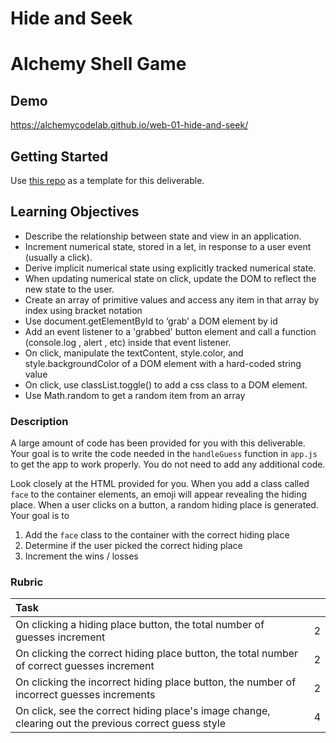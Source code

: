 # Hide and Seek

# Alchemy Shell Game

## Demo

https://alchemycodelab.github.io/web-01-hide-and-seek/

## Getting Started

Use [this repo](https://github.com/alchemycodelab/half-baked-web-01-hide-and-seek) as a template for this deliverable.

## Learning Objectives

-   Describe the relationship between state and view in an application.
-   Increment numerical state, stored in a let, in response to a user event (usually a click).
-   Derive implicit numerical state using explicitly tracked numerical state.
-   When updating numerical state on click, update the DOM to reflect the new state to the user.
-   Create an array of primitive values and access any item in that array by index using bracket notation
-   Use document.getElementById to ‘grab’ a DOM element by id
-   Add an event listener to a 'grabbed' button element and call a function (console.log , alert , etc) inside that event listener.
-   On click, manipulate the textContent, style.color, and style.backgroundColor of a DOM element with a hard-coded string value
-   On click, use classList.toggle() to add a css class to a DOM element.
-   Use Math.random to get a random item from an array

### Description

A large amount of code has been provided for you with this deliverable. Your goal is to write the code needed in the `handleGuess` function in `app.js` to get the app to work properly. You do not need to add any additional code.

Look closely at the HTML provided for you. When you add a class called `face` to the container elements, an emoji will appear revealing the hiding place. When a user clicks on a button, a random hiding place is generated. Your goal is to

1. Add the `face` class to the container with the correct hiding place
1. Determine if the user picked the correct hiding place
1. Increment the wins / losses

### Rubric

| Task                                                                                                 |     |
| :--------------------------------------------------------------------------------------------------- | --: |
| On clicking a hiding place button, the total number of guesses increment                             |   2 |
| On clicking the correct hiding place button, the total number of correct guesses increment           |   2 |
| On clicking the incorrect hiding place button, the number of incorrect guesses increments            |   2 |
| On click, see the correct hiding place's image change, clearing out the previous correct guess style |   4 |
